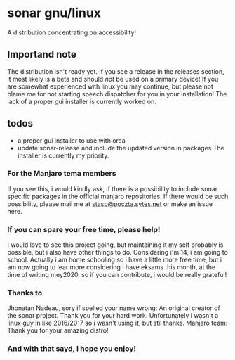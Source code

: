 # sonar gnu/linux
A distribution concentrating on accessibility!
## Importand note
The distribution isn't ready yet. If you see a release in the releases section, it most likely is a beta and should *not* be used on a primary device! If you are somewhat experienced with linux you may continue, but please not blame me for not starting speech dispatcher for you in your installation! The lack of a proper gui installer is currently worked on.
## todos
* a proper gui installer to use with orca
* update sonar-release and include the updated version in packages
The installer is currently my priority.
### For the Manjaro tema members
If you see this, i would kindly ask, if there is a possibility to include sonar specific packages in the official manjaro repositories. If there would be such possibility, please mail me at stasp@poczta.sytes.net or make an issue here.
### If you can spare your free time, please help!
I would love to see this project going, but maintaining it my self probably is possible, but i also have other things to do.
Considering i'm 14, i am going to school. Actually i am home schooling so i have a little more free time, but i am now going to lear more considering i have eksams this month, at the time of writing mey2020, so if you can contribute, i would be really grateful!
### Thanks to
Jhonatan Nadeau, sory if spelled your name wrong: An original creator of the sonar project. Thank you for your hard work. Unfortunately i wasn't a linux guy in like 2016/2017 so i wasn't using it, but stil thanks.
Manjaro team: Thank you for your amazing distro!
### And with that sayd, i hope you enjoy!
